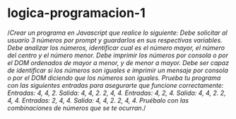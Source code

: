 # logica-programacion-1
/*Crear un programa en Javascript que realice lo siguiente:
Debe solicitar al usuario 3 números por prompt y guardarlos en sus respectivas variables.
Debe analizar los números, identificar cual es el número mayor, el número del centro y el número menor.
Debe imprimir los números por consola o por el DOM ordenados de mayor a menor, y de menor a mayor.
Debe ser capaz de identificar si los números son iguales e imprimir un mensaje por consola o por el DOM diciendo que los números son iguales.
Prueba tu programa con las siguientes entradas para asegurarte que funcione correctamente:
Entradas: 
4, 4, 2.
Salida:
4, 4, 2.
2, 4, 4.
Entradas: 
4, 2, 4.
Salida:
4, 4, 2.
2, 4, 4.
Entradas: 
2, 4, 4.
Salida:
4, 4, 2.
2, 4, 4.
Pruébalo con las combinaciones de números que se te ocurran.*/
